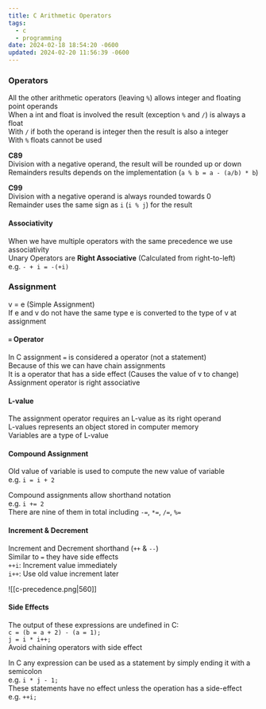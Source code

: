 ```yaml
---
title: C Arithmetic Operators
tags:
  - c
  - programming
date: 2024-02-18 18:54:20 -0600
updated: 2024-02-20 11:56:39 -0600
---
```


### Operators

All the other arithmetic operators (leaving `%`) allows integer and floating point operands  
When a int and float is involved the result (exception `%` and `/`) is always a float  
With `/` if both the operand is integer then the result is also a integer  
With `%` floats cannot be used

**C89**  
Division with a negative operand, the result will be rounded up or down  
Remainders results depends on the implementation (`a % b = a - (a/b) * b`)

**C99**  
Division with a negative operand is always rounded towards 0  
Remainder uses the same sign as `i` (`i % j`) for the result

#### Associativity

When we have multiple operators with the same precedence we use associativity  
Unary Operators are **Right Associative** (Calculated from right-to-left)  
e.g. `- + i = -(+i)`

### Assignment

v = e (Simple Assignment)  
If e and v do not have the same type e is converted to the type of v at assignment

#### `=` Operator

In C assignment `=` is considered a operator (not a statement)  
Because of this we can have chain assignments    
It is a operator that has a side effect (Causes the value of v to change)  
Assignment operator is right associative

#### L-value

The assignment operator requires an L-value as its right operand  
L-values represents an object stored in computer memory  
Variables are a type of L-value

#### Compound Assignment

Old value of variable is used to compute the new value of variable  
e.g. `i = i + 2`  

Compound assignments allow shorthand notation  
e.g. `i += 2`  
There are nine of them in total including `-=`, `*=`, `/=`, `%=`  

#### Increment & Decrement

Increment and Decrement shorthand (`++` & `--`)  
Similar to `=` they have side effects  
`++i`: Increment value immediately  
`i++`: Use old value increment later

![[c-precedence.png|560]]

#### Side Effects

The output of these expressions are undefined in C:  
`c = (b = a + 2) - (a = 1);`  
`j = i * i++;`  
Avoid chaining operators with side effect

In C any expression can be used as a statement by simply ending it with a semicolon  
e.g. `i * j - 1;`  
These statements have no effect unless the operation has a side-effect  
e.g. `++i;`